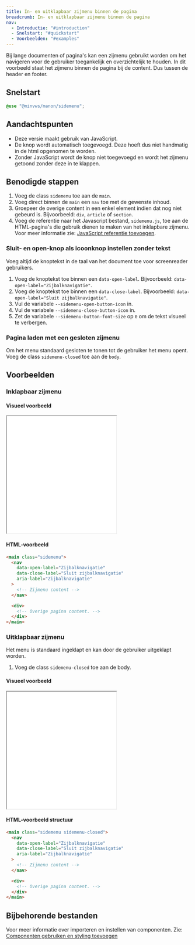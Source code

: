 ```yaml
---
title: In- en uitklapbaar zijmenu binnen de pagina
breadcrumb: In- en uitklapbaar zijmenu binnen de pagina
nav:
  - Introductie: "#introduction"
  - Snelstart: "#quickstart"
  - Voorbeelden: "#examples"
---
```


<p id="introduction">Bij lange documenten of pagina's kan een zijmenu gebruikt worden om het
navigeren voor de gebruiker toegankelijk en overzichtelijk te houden. In dit
voorbeeld staat het zijmenu binnen de pagina bij de content. Dus tussen de
header en footer.</p>

<h2 id="quickstart">Snelstart</h2>

```scss
@use "@minvws/manon/sidemenu";
```

## Aandachtspunten

- Deze versie maakt gebruik van JavaScript.
- De knop wordt automatisch toegevoegd. Deze hoeft dus niet handmatig in de html
  opgenomen te worden.
- Zonder JavaScript wordt de knop niet toegevoegd en wordt het zijmenu getoond
  zonder deze in te klappen.

## Benodigde stappen

1.  Voeg de class `sidemenu` toe aan de `main`.
2.  Voeg direct binnen de `main` een `nav` toe met de gewenste inhoud.
3.  Groepeer de overige content in een enkel element indien dat nog niet gebeurd
    is. Bijvoorbeeld: `div`, `article` of `section`.
4.  Voeg de referentie naar het Javascript bestand, `sidemenu.js`, toe aan de
    HTML-pagina's die gebruik dienen te maken van het inklapbare zijmenu. Voor
    meer informatie zie:
    [JavaScript referentie toevoegen](/getting-started/installation).

### Sluit- en open-knop als icoonknop instellen zonder tekst

Voeg altijd de knoptekst in de taal van het document toe voor screenreader
gebruikers.

1.  Voeg de knoptekst toe binnen een `data-open-label`. Bijvoorbeeld:
    `data-open-label="Zijbalknavigatie"`.
2.  Voeg de knoptekst toe binnen een `data-close-label`. Bijvoorbeeld:
    `data-open-label="Sluit zijbalknavigatie"`.
3.  Vul de variabele `--sidemenu-open-button-icon` in.
4.  Vul de variabele `--sidemenu-close-button-icon` in.
5.  Zet de variabele `--sidemenu-button-font-size` op `0` om de tekst visueel te
    verbergen.

### Pagina laden met een gesloten zijmenu

Om het menu standaard gesloten te tonen tot de gebruiker het menu opent. Voeg de
class `sidemenu-closed` toe aan de `body`.

<h2 id="examples">Voorbeelden</h2>

<h3 id="sidemenu-collapsible">Inklapbaar zijmenu</h3>

<h4>Visueel voorbeeld</h4>

<div class="resize">
  <iframe
    src="/snippets/sidemenu-in-page-collapsible"
    title="Voorbeeld"
    height="320px"
  ></iframe>
</div>

<h4>HTML-voorbeeld</h4>

```html
<main class="sidemenu">
  <nav
    data-open-label="Zijbalknavigatie"
    data-close-label="Sluit zijbalknavigatie"
    aria-label="Zijbalknavigatie"
  >
    <!-- Zijmenu content -->
  </nav>

  <div>
    <!-- Overige pagina content. -->
  </div>
</main>
```

<h3 id="sidemenu-expandable">Uitklapbaar zijmenu</h3>

Het menu is standaard ingeklapt en kan door de gebruiker uitgeklapt worden.

1.  Voeg de class `sidemenu-closed` toe aan de body.

#### Visueel voorbeeld

<div class="resize">
  <iframe src="/snippets/sidemenu-in-page-expandable" title="Voorbeeld" height="320px"
  ></iframe>
</div>

<h4 id="sidemenu-structure">HTML-voorbeeld structuur</h4>

```html
<main class="sidemenu sidemenu-closed">
  <nav
    data-open-label="Zijbalknavigatie"
    data-close-label="Sluit zijbalknavigatie"
    aria-label="Zijbalknavigatie"
  >
    <!-- Zijmenu content -->
  </nav>

  <div>
    <!-- Overige pagina content. -->
  </div>
</main>
```

<h2 id="requirements">Bijbehorende bestanden</h2>

Voor meer informatie over importeren en instellen van componenten. Zie:
[Componenten gebruiken en styling toevoegen](/getting-started/installation)
